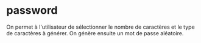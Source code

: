 # password
On permet à l'utilisateur de sélectionner le nombre de caractères et le type de caractères à générer. On génère ensuite un mot de passe aléatoire.
